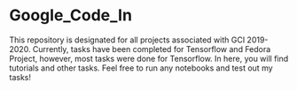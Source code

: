 # Google_Code_In
This repository is designated for all projects associated with GCI 2019-2020.
Currently, tasks have been completed for Tensorflow and Fedora Project, however, most tasks were done for Tensorflow.
In here, you will find tutorials and other tasks.
Feel free to run any notebooks and test out my tasks!
